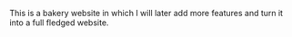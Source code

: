 This is a bakery website in which I will later add more features and turn it into a full fledged website.
